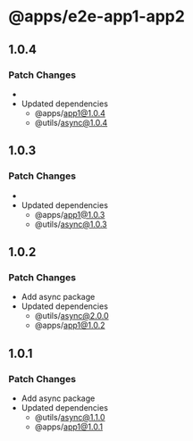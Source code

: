 # @apps/e2e-app1-app2

## 1.0.4

### Patch Changes

-
- Updated dependencies
  - @apps/app1@1.0.4
  - @utils/async@1.0.4

## 1.0.3

### Patch Changes

-
- Updated dependencies
  - @apps/app1@1.0.3
  - @utils/async@1.0.3

## 1.0.2

### Patch Changes

- Add async package
- Updated dependencies
  - @utils/async@2.0.0
  - @apps/app1@1.0.2

## 1.0.1

### Patch Changes

- Add async package
- Updated dependencies
  - @utils/async@1.1.0
  - @apps/app1@1.0.1
